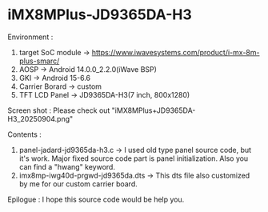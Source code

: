 # iMX8MPlus-JD9365DA-H3

Environment :
1. target SoC module -> https://www.iwavesystems.com/product/i-mx-8m-plus-smarc/
2. AOSP -> Android 14.0.0_2.2.0(iWave BSP)
3. GKI -> Android 15-6.6
4. Carrier Borard -> custom
5. TFT LCD Panel -> JD9365DA-H3(7 inch, 800x1280)

Screen shot :
Please check out "iMX8MPlus+JD9365DA-H3_20250904.png"

Contents :
1. panel-jadard-jd9365da-h3.c
   -> I used old type panel source code, but it's work.
      Major fixed source code part is panel initialization.
	  Also you can find a "hwang" keyword.
2. imx8mp-iwg40d-prgwd-jd9365da.dts
   -> This dts file also customized by me for our custom carrier board.

Epilogue :
I hope this source code would be help you.

